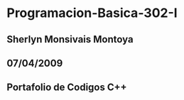 # Programacion-Basica-302-I
## Sherlyn Monsivais Montoya
## 07/04/2009
## Portafolio de Codigos C++

